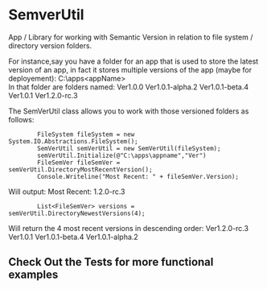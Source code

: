 # SemverUtil
App / Library for working with Semantic Version in relation to file system / directory version folders.

For instance,say you have a folder for an app that is used to store the latest version of an app, in fact it stores multiple versions of the app (maybe for deployement):  C:\apps\<appName>\
In that folder are folders named:
 Ver1.0.0
 Ver1.0.1-alpha.2
 Ver1.0.1-beta.4
 Ver1.0.1
 Ver1.2.0-rc.3

The SemVerUtil class allows you to work with those versioned folders as follows:

			FileSystem fileSystem = new System.IO.Abstractions.FileSystem();
			SemVerUtil semVerUtil = new SemVerUtil(fileSystem);
			semVerUtil.Initialize(@"C:\apps\appname","Ver")
			FileSemVer fileSemVer = semVerUtil.DirectoryMostRecentVersion();
			Console.Writeline("Most Recent: " + fileSemVer.Version);

Will output:   Most Recent: 1.2.0-rc.3

			List<FileSemVer> versions = semVerUtil.DirectoryNewestVersions(4);
Will return the 4 most recent versions in descending order:
 Ver1.2.0-rc.3
 Ver1.0.1
 Ver1.0.1-beta.4
 Ver1.0.1-alpha.2

## Check Out the Tests for more functional examples



